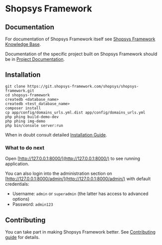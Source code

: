 # Shopsys Framework

## Documentation
For documentation of Shopsys Framework itself see [Shopsys Framework Knowledge Base](docs/index.md).

Documentation of the specific project built on Shopsys Framework should be in [Project Documentation](docs/project/index.md).

## Installation
```
git clone https://git.shopsys-framework.com/shopsys/shopsys-framework.git
cd shopsys-framework
createdb <database_name>
createdb <test_database_name>
composer install
cp app/config/domains_urls.yml.dist app/config/domains_urls.yml
php phing build-demo-dev
php phing img-demo
php bin/console server:run
```

When in doubt consult detailed [Installation Guide](docs/introduction/installation-guide.md).

### What to do next
Open [http://127.0.0.1:8000/](http://127.0.0.1:8000/) to see running application.

You can also login into the administration section on [http://127.0.0.1:8000/admin/](http://127.0.0.1:8000/admin/) with default credentials:
* Username: `admin` or `superadmin` (the latter has access to advanced options)
* Password: `admin123`

## Contributing
You can take part in making Shopsys Framework better. See [Contributing guide](CONTRIBUTING.md) for details. 
